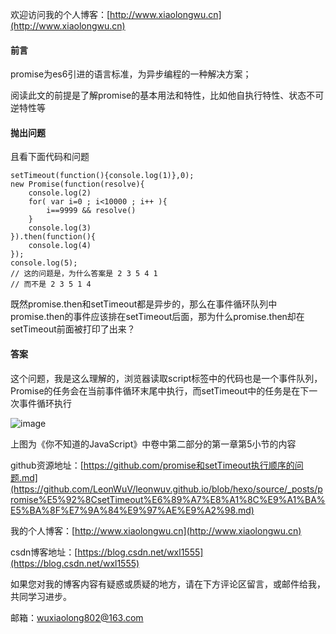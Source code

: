 欢迎访问我的个人博客：[http://www.xiaolongwu.cn](http://www.xiaolongwu.cn)

#### 前言
promise为es6引进的语言标准，为异步编程的一种解决方案；

阅读此文的前提是了解promise的基本用法和特性，比如他自执行特性、状态不可逆特性等

#### 抛出问题
且看下面代码和问题
```
setTimeout(function(){console.log(1)},0);
new Promise(function(resolve){
    console.log(2)
    for( var i=0 ; i<10000 ; i++ ){
        i==9999 && resolve()
    }
    console.log(3)
}).then(function(){
    console.log(4)
});
console.log(5);
// 这的问题是，为什么答案是 2 3 5 4 1
// 而不是 2 3 5 1 4
 ```
 既然promise.then和setTimeout都是异步的，那么在事件循环队列中  promise.then的事件应该排在setTimeout后面，那为什么promise.then却在setTimeout前面被打印了出来？
 
#### 答案

这个问题，我是这么理解的，浏览器读取script标签中的代码也是一个事件队列，Promise的任务会在当前事件循环末尾中执行，而setTimeout中的任务是在下一次事件循环执行

![image](https://segmentfault.com/img/bVPkJb?w=1350&h=926)

上图为《你不知道的JavaScript》中卷中第二部分的第一章第5小节的内容


github资源地址：[https://github.com/promise和setTimeout执行顺序的问题.md](https://github.com/LeonWuV/leonwuv.github.io/blob/hexo/source/_posts/promise%E5%92%8CsetTimeout%E6%89%A7%E8%A1%8C%E9%A1%BA%E5%BA%8F%E7%9A%84%E9%97%AE%E9%A2%98.md)

我的个人博客：[http://www.xiaolongwu.cn](http://www.xiaolongwu.cn)

csdn博客地址：[https://blog.csdn.net/wxl1555](https://blog.csdn.net/wxl1555)

如果您对我的博客内容有疑惑或质疑的地方，请在下方评论区留言，或邮件给我，共同学习进步。

邮箱：wuxiaolong802@163.com
